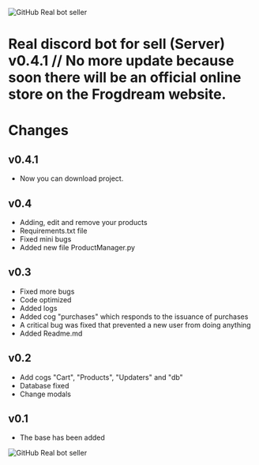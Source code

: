 
  
![GitHub Real bot seller](https://media.discordapp.net/attachments/1226424309514240000/1250076359959777352/github.png?ex=668f3295&is=668de115&hm=587b9c007b4a135f3d4d014f43348d4382767828c8acaa2c2c7d0318ba638f79&=&)    
# Real discord bot for sell (Server) v0.4.1 // No more update because soon there will be an official online store on the Frogdream website.  
# Changes
## v0.4.1
 - Now you can download project.
## v0.4
 - Adding, edit and remove your products  
 - Requirements.txt file
 - Fixed mini bugs
 - Added new file ProductManager.py
## v0.3    
- Fixed more bugs    
- Code optimized    
- Added logs    
- Added cog "purchases" which responds to the issuance of purchases    
- A critical bug was fixed that prevented a new user from doing anything    
- Added Readme.md    
## v0.2    
 - Add cogs "Cart", "Products", "Updaters" and "db"    
 - Database fixed    
 - Change modals    
## v0.1    
 - The base has been added    
     
![GitHub Real bot seller](https://media.discordapp.net/attachments/1226424309514240000/1250076964333686835/banner.png?ex=668f3325&is=668de1a5&hm=039d5cfbc5f30ea877d803f5c4363636ef625177893b6f61ea2055c2c4c31ea8&=&)
